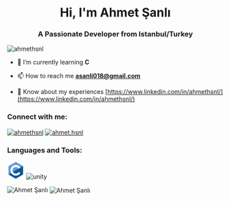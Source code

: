 <h1 align="center">Hi, I'm Ahmet Şanlı</h1>
<h3 align="center">A Passionate Developer from Istanbul/Turkey</h3>

<p align="left"> <img src="https://komarev.com/ghpvc/?username=ahmethsnl&label=Profile%20views&color=0e75b6&style=flat" alt="ahmethsnl" /> </p>

- 🌱 I’m currently learning **C**

- 📫 How to reach me **asanli018@gmail.com**

- 📄 Know about my experiences [https://www.linkedin.com/in/ahmethsnl/](https://www.linkedin.com/in/ahmethsnl/)

<h3 align="left">Connect with me:</h3>
<p align="left">
<a href="https://linkedin.com/in/ahmethsnl" target="blank"><img align="center" src="https://raw.githubusercontent.com/rahuldkjain/github-profile-readme-generator/master/src/images/icons/Social/linked-in-alt.svg" alt="ahmethsnl" height="30" width="40" /></a>
<a href="https://instagram.com/ahmet.hsnl" target="blank"><img align="center" src="https://raw.githubusercontent.com/rahuldkjain/github-profile-readme-generator/master/src/images/icons/Social/instagram.svg" alt="ahmet.hsnl" height="30" width="40" /></a>
</p>

<h3 align="left">Languages and Tools:</h3>
<p align="left"> <img src="https://raw.githubusercontent.com/devicons/devicon/master/icons/c/c-original.svg" alt="c" width="40" height="40"/> <img src="https://www.vectorlogo.zone/logos/unity3d/unity3d-icon.svg" alt="unity" width="40" height="40"/>
 
<p><img align="left" src="https://github-readme-stats.vercel.app/api/top-langs?username=ahmethsnl&show_icons=true&locale=en&layout=compact" alt="Ahmet Şanlı" /></p>

<p>&nbsp;<img align="center" src="https://github-readme-stats.vercel.app/api?username=ahmethsnl&show_icons=true&locale=en" alt="Ahmet Şanlı" /></p>
